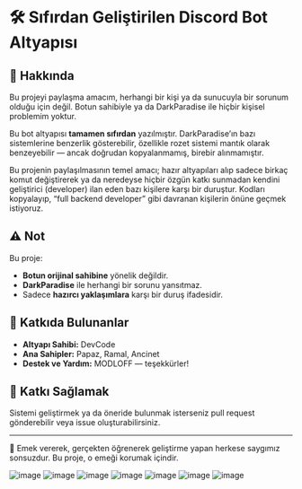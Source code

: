 
# 🛠️ Sıfırdan Geliştirilen Discord Bot Altyapısı

## 📌 Hakkında

Bu projeyi paylaşma amacım, herhangi bir kişi ya da sunucuyla bir sorunum olduğu için değil. Botun sahibiyle ya da DarkParadise ile hiçbir kişisel problemim yoktur.

Bu bot altyapısı **tamamen sıfırdan** yazılmıştır. DarkParadise’ın bazı sistemlerine benzerlik gösterebilir, özellikle rozet sistemi mantık olarak benzeyebilir — ancak doğrudan kopyalanmamış, birebir alınmamıştır.

Bu projenin paylaşılmasının temel amacı; hazır altyapıları alıp sadece birkaç komut değiştirerek ya da neredeyse hiçbir özgün katkı sunmadan kendini geliştirici (developer) ilan eden bazı kişilere karşı bir duruştur. Kodları kopyalayıp, “full backend developer” gibi davranan kişilerin önüne geçmek istiyoruz.

## ⚠️ Not

Bu proje:
- **Botun orijinal sahibine** yönelik değildir.
- **DarkParadise** ile herhangi bir sorunu yansıtmaz.
- Sadece **hazırcı yaklaşımlara** karşı bir duruş ifadesidir.

## 👥 Katkıda Bulunanlar

- **Altyapı Sahibi:** DevCode  
- **Ana Sahipler:** Papaz, Ramal, Ancinet  
- **Destek ve Yardım:** MODLOFF — teşekkürler!

## 🤝 Katkı Sağlamak

Sistemi geliştirmek ya da öneride bulunmak isterseniz pull request gönderebilir veya issue oluşturabilirsiniz.

---

🧠 Emek vererek, gerçekten öğrenerek geliştirme yapan herkese saygımız sonsuzdur. Bu proje, o emeği korumak içindir.


![image](https://cdn.discordapp.com/attachments/1387169999399157962/1387480335113130086/image-20.png?ex=685d7f42&is=685c2dc2&hm=844f22fd9a09743ccd925f00d537985be0bf457bbf140fb7b2885e15e255872a&)
![image](https://cdn.discordapp.com/attachments/1387169999399157962/1387480378083901510/rozet_js.png?ex=685d7f4c&is=685c2dcc&hm=1cfe16aab9cf59f8e063edf559c123327ee559f6f2bba80ad58ae7e2ef46bbd6&)
![image](https://cdn.discordapp.com/attachments/1387169999399157962/1387480335809384598/image-18.png?ex=685d7f42&is=685c2dc2&hm=a81d45b7a73f1598cda9991ffa864210c1d10eb264b828583a2f28cffd81d117&)
![image](https://cdn.discordapp.com/attachments/1387169999399157962/1387480336367353887/image-13.png?ex=685d7f42&is=685c2dc2&hm=d53b9e244210d7420a493ba4c8c8755b6f902dda1ce00254ae33e0c972090f69&)
![image](https://cdn.discordapp.com/attachments/1378844766946721865/1386671921260658688/image.png?ex=685d315d&is=685bdfdd&hm=7fbe950b387c94018cfda934bce7d3428f71cd7b16f2eb05946bfce4ddb9c813&)
![image](https://cdn.discordapp.com/attachments/1276541959972061277/1386632602978488320/image.png?ex=685d0cbe&is=685bbb3e&hm=dc812a5e59ff7cfbca369ae15b52eec90f83425e7384b1e83c2245775a39d4f9&)
![image](https://cdn.discordapp.com/attachments/1276541959972061277/1386633265464741919/image.png?ex=685d0d5c&is=685bbbdc&hm=ce46da2e19dc71bf5591bf657ff07c9549ba7b9ea6ca45f12b3da447ffb541fb&)
